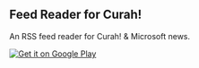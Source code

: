 ## Feed Reader for Curah!

An RSS feed reader for Curah! & Microsoft news.

[![Get it on Google Play](art/en_play_badge.png)][1]

[1]:https://play.google.com/store/apps/details?id=com.subinkrishna.curah
